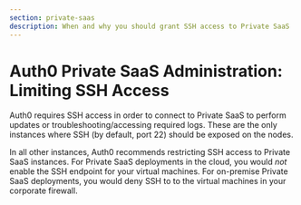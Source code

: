 ```yaml
---
section: private-saas
description: When and why you should grant SSH access to Private SaaS
---
```


# Auth0 Private SaaS Administration: Limiting SSH Access

Auth0 requires SSH access in order to connect to Private SaaS to perform updates or troubleshooting/accessing required logs. These are the only instances where SSH (by default, port 22) should be exposed on the nodes.

In all other instances, Auth0 recommends restricting SSH access to Private SaaS instances. For Private SaaS deployments in the cloud, you would *not* enable the SSH endpoint for your virtual machines. For on-premise Private SaaS deployments, you would deny SSH to to the virtual machines in your corporate firewall.
